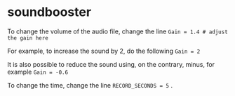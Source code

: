 # soundbooster

To change the volume of the audio file, change the line ```Gain = 1.4 # adjust the gain here```

For example, to increase the sound by 2, do the following  ```Gain = 2```

It is also possible to reduce the sound using, on the contrary, minus, for example  ```Gain = -0.6```

To change the time, change the line ```RECORD_SECONDS = 5```
.
